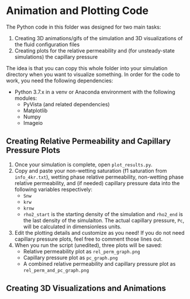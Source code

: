 # **Animation and Plotting Code**
The Python code in this folder was designed for two main tasks:
1) Creating 3D animations/gifs of the simulation and 3D visualizations of the fluid configuration files
2) Creating plots for the relative permeability and (for unsteady-state simulations) the capillary pressure

The idea is that you can copy this whole folder into your simulation directory when you want to visualize something. In order for the code to work, you need the following dependencies:
- Python 3.7.x in a venv or Anaconda environment with the following modules:
  - PyVista (and related dependencies)
  - Matplotlib
  - Numpy
  - Imageio

## Creating Relative Permeability and Capillary Pressure Plots
1) Once your simulation is complete, open `plot_results.py`.
2) Copy and paste your non-wetting saturation (f1 saturation from `info_4kr.txt`), wetting phase relative permeability, non-wetting phase relative permeability, and (if needed) capillary pressure data into the following variables respectively:
    - `Snw`
    - `krw`
    - `krnw`
    - `rho2_start` is the starting density of the simulation and `rho2_end` is the last density of the simulaiton. The actual capillary pressure, `Pc`, will be calculated in dimensionless units.
3) Edit the plotting details and customize as you need! If you do not need capillary pressure plots, feel free to comment those lines out.
4) When you run the script (unedited), three plots will be saved:
    - Relative permeability plot as `rel_perm_graph.png`
    - Capillary pressure plot as `pc_graph.png`
    - A combined relative permeability and capillary pressure plot as `rel_perm_and_pc_graph.png` 

## Creating 3D Visualizations and Animations



